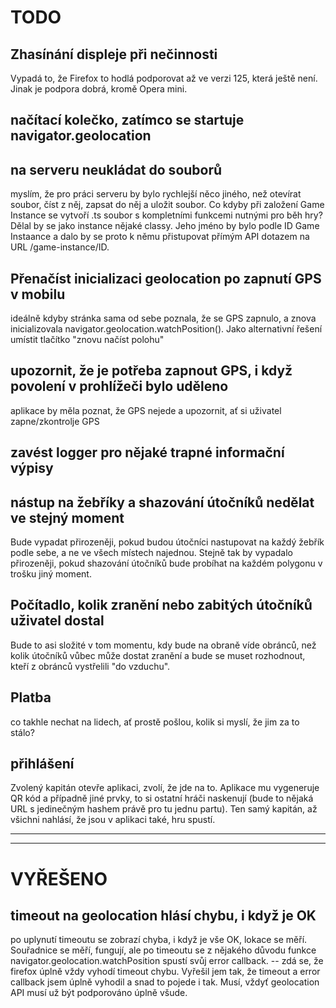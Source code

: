 # TODO

## Zhasínání displeje při nečinnosti
Vypadá to, že Firefox to hodlá podporovat až ve verzi 125, která ještě není. Jinak je podpora
dobrá, kromě Opera mini.

## načítací kolečko, zatímco se startuje navigator.geolocation 

## na serveru neukládat do souborů
myslím, že pro práci serveru by bylo rychlejší něco jiného, než otevírat soubor, číst z něj,
zapsat do něj a uložit soubor. Co kdyby při založení Game Instance se vytvoří .ts soubor 
s kompletními funkcemi nutnými pro běh hry? Dělal by se jako instance nějaké classy.
Jeho jméno by bylo podle ID Game Instaance a dalo by se proto k němu přistupovat přímým
API dotazem na URL /game-instance/ID. 

## Přenačíst inicializaci geolocation po zapnutí GPS v mobilu
ideálně kdyby stránka sama od sebe poznala, že se GPS zapnulo, a znova inicializovala 
navigator.geolocation.watchPosition().
Jako alternativní řešení umístit tlačítko "znovu načíst polohu"

##  upozornit, že je potřeba zapnout GPS, i když povolení v prohlížeči bylo uděleno
aplikace by měla poznat, že GPS nejede a upozornit, ať si uživatel zapne/zkontrolje GPS

## zavést logger pro nějaké trapné informační výpisy

## nástup na žebříky a shazování útočníků nedělat ve stejný moment
Bude vypadat přirozeněji, pokud budou útočníci nastupovat na každý žebřík podle sebe, a ne
ve všech místech najednou. Stejně tak by vypadalo přirozeněji, pokud shazování útočníků bude
probíhat na každém polygonu v trošku jiný moment.

## Počítadlo, kolik zranění nebo zabitých útočníků uživatel dostal
Bude to asi složité v tom momentu, kdy bude na obraně víde obránců, než kolik útočníků vůbec
může dostat zranění a bude se muset rozhodnout, kteří z obránců vystřelili "do vzduchu". 

## Platba
co takhle nechat na lidech, ať prostě pošlou, kolik si myslí, že jim za to stálo?

## přihlášení
Zvolený kapitán otevře aplikaci, zvolí, že jde na to. Aplikace mu vygeneruje QR kód a případně
jiné prvky, to si ostatní hráči naskenují (bude to nějaká URL s jedinečným hashem právě pro tu
jednu partu). Ten samý kapitán, až všichni nahlásí, že jsou v aplikaci také, hru spustí. 
* * *
* * *

# VYŘEŠENO

## timeout na geolocation hlásí chybu, i když je OK
po uplynutí timeoutu se zobrazí chyba, i když je vše OK, lokace se měří.
Souřadnice se měří, fungují, ale po timeoutu se z nějakého důvodu funkce navigator.geolocation.watchPosition
spustí svůj error callback.
-- zdá se, že firefox úplně vždy vyhodí timeout chybu. Vyřešil jem tak, že timeout a error callback jsem úplně vyhodil
a snad to pojede i tak. Musí, vždyť geolocation API musí už být podporováno úplně všude.
